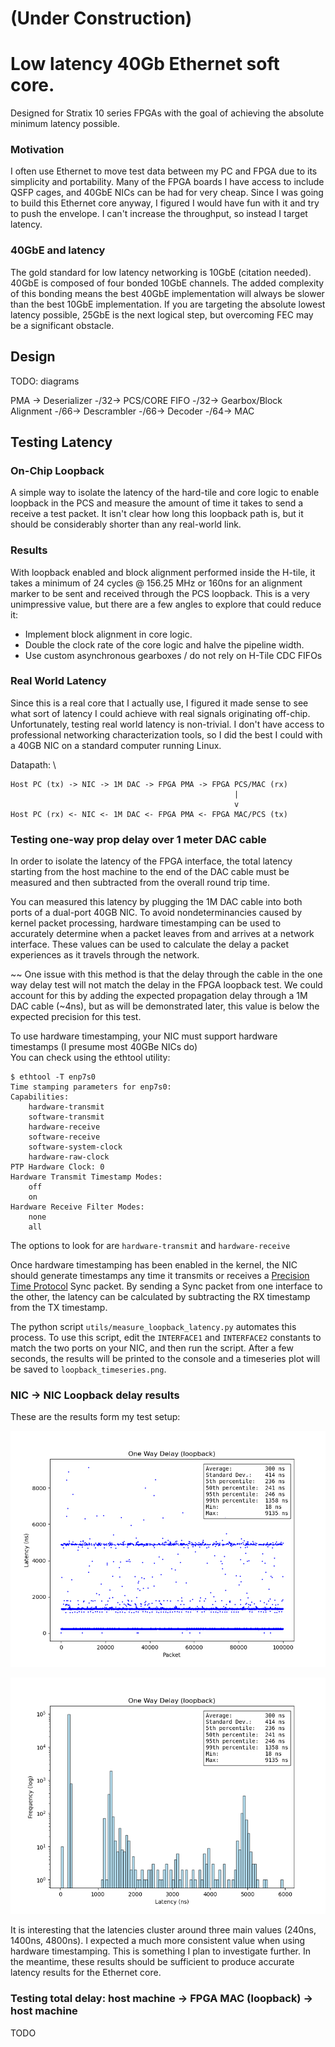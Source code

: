 # (Under Construction)
# Low latency 40Gb Ethernet soft core.
Designed for Stratix 10 series FPGAs
with the goal of achieving the absolute minimum latency possible.

### Motivation

I often use Ethernet to move test data between my PC and FPGA due to its simplicity and portability. Many of the FPGA boards I have access to include QSFP cages, and 40GbE NICs can be had for very cheap. Since I was going to build this Ethernet core anyway, I figured I would have fun with it and try to push the envelope. I can't increase the throughput, so instead I target latency.

### 40GbE and latency

The gold standard for low latency networking is 10GbE (citation needed). 40GbE is composed of four bonded 10GbE channels. The added complexity of this bonding means the best 40GbE implementation will always be slower than the best 10GbE implementation.
If you are targeting the absolute lowest latency possible, 25GbE is the next logical step, but overcoming FEC may be a significant obstacle.

## Design

TODO: diagrams

PMA -> Deserializer -/32-> PCS/CORE FIFO -/32-> Gearbox/Block Alignment -/66-> Descrambler -/66-> Decoder -/64-> MAC



## Testing Latency

### On-Chip Loopback

A simple way to isolate the latency of the hard-tile and core logic to enable loopback in the PCS and measure the amount of time it takes to send a receive a test packet. It isn't clear how long this loopback path is, but it should be considerably shorter than any real-world link.

### Results
With loopback enabled and block alignment performed inside the H-tile, it takes a minimum of 24 cycles @ 156.25 MHz or 160ns for an alignment marker to be sent and received through the PCS loopback. This is a very unimpressive value, but there are a few angles to explore that could reduce it:

* Implement block alignment in core logic.
* Double the clock rate of the core logic and halve the pipeline width.
* Use custom asynchronous gearboxes / do not rely on H-Tile CDC FIFOs

### Real World Latency

Since this is a real core that I actually use, I figured it made sense to see what sort of latency I could achieve with real signals originating off-chip.
Unfortunately, testing real world latency is non-trivial. I don't have access to professional networking characterization tools, so I did the best I could with a 40GB NIC on a standard computer running Linux.

Datapath: \
```
Host PC (tx) -> NIC -> 1M DAC -> FPGA PMA -> FPGA PCS/MAC (rx)
                                                  |
                                                  v
Host PC (rx) <- NIC <- 1M DAC <- FPGA PMA <- FPGA MAC/PCS (tx)
```

### Testing one-way prop delay over 1 meter DAC cable

In order to isolate the latency of the FPGA interface, the total latency starting from the host machine to the end of the DAC cable must be measured and then subtracted from the overall round trip time.

You can measured this latency by plugging the 1M DAC cable into both ports of a dual-port 40GB NIC. To avoid nondeterminancies caused by kernel packet processing, hardware timestamping can be used to accurately determine when a packet leaves from and arrives at a network interface. These values can be used to calculate the delay a packet experiences as it travels through the network.

~~ One issue with this method is that the delay through the cable in the one way delay test will not match the delay in the FPGA loopback test. We could account for this by adding the expected propagation delay through a 1M DAC cable (~4ns), but as will be demonstrated later, this value is below the expected precision for this test.

To use hardware timestamping, your NIC must support hardware timestamps (I presume most 40GBe NICs do) \
You can check using the ethtool utility:

```
$ ethtool -T enp7s0
Time stamping parameters for enp7s0:
Capabilities:
	hardware-transmit
	software-transmit
	hardware-receive
	software-receive
	software-system-clock
	hardware-raw-clock
PTP Hardware Clock: 0
Hardware Transmit Timestamp Modes:
	off
	on
Hardware Receive Filter Modes:
	none
	all
```

The options to look for are `hardware-transmit` and `hardware-receive`

Once hardware timestamping has been enabled in the kernel, the NIC should generate timestamps any time it transmits or receives a [Precision Time Protocol](https://en.wikipedia.org/wiki/Precision_Time_Protocol) Sync packet. By sending a Sync packet from one interface to the other, the latency can be calculated by subtracting the RX timestamp from the TX timestamp.


The python script `utils/measure_loopback_latency.py` automates this process.
To use this script, edit the `INTERFACE1` and `INTERFACE2` constants to match the two ports on your NIC, and then run the script. After a few seconds, the results will be printed to the console and a timeseries plot will be saved to `loopback_timeseries.png`.

### NIC -> NIC Loopback delay results

These are the results form my test setup:

![lbplot](loopback_timeseries.png)

![histplot](loopback_distribution.png)

It is interesting that the latencies cluster around three main values (240ns, 1400ns, 4800ns). I expected a much more consistent value when using hardware timestamping. This is something I plan to investigate further. In the meantime, these results should be sufficient to produce accurate latency results for the Ethernet core.

### Testing total delay: host machine -> FPGA MAC (loopback) -> host machine
TODO
